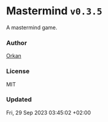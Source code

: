 # Mastermind `v0.3.5`

A mastermind game.

### Author

[Orkan](https://github.com/orkan)

### License

MIT

### Updated

Fri, 29 Sep 2023 03:45:02 +02:00
